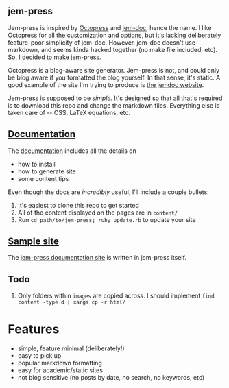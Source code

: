 
## jem-press
Jem-press is inspired by [Octopress][octo] and [jem-doc][jem], hence the name.
I like Octopress for all the customization and options, but it's lacking
deliberately feature-poor simplicity of jem-doc. However, jem-doc doesn't use
markdown, and seems kinda hacked together (no make file included, etc). So, I
decided to make jem-press.

Octopress is a blog-aware site generator. Jem-press is not, and could only be
blog aware if you formatted the blog yourself. In that sense, it's static. A
good example of the site I'm trying to produce is [the jemdoc website][jem].

Jem-press is supposed to be *simple.* It's designed so that all that's required
is to download this repo and change the markdown files. Everything else is
taken care of -- CSS, LaTeX equations, etc.

## [Documentation]
The [documentation] includes all the details on

[documentation]:http://scottsievert.com/jem-press/
[Documentation]:http://scottsievert.com/jem-press/

* how to install
* how to generate site
* some content tips

Even though the docs are *incredibly* useful, I'll include a couple bullets:

1. It's easiest to clone this repo to get started
2. All of the content displayed on the pages are in `content/`
3. Run `cd path/to/jem-press; ruby update.rb` to update your site

## [Sample site]
The [jem-press documentation site][jem-press] is written in jem-press itself.

[Sample site]:http://scottsievert.com/jem-press/

[jem-press]:http://scottsievert.com/jem-press/
[octo]:http://octopress.org
[jem]:http://jemdoc.jaboc.net/index.html

## Todo
1. Only folders within `images` are copied across. I should implement `find content -type d | xargs cp -r html/`

Features
=========
* simple, feature minimal (deliberately!)
* easy to pick up
* popular markdown formatting
* easy for academic/static sites
* not blog sensitive (no posts by date, no search, no keywords, etc)
